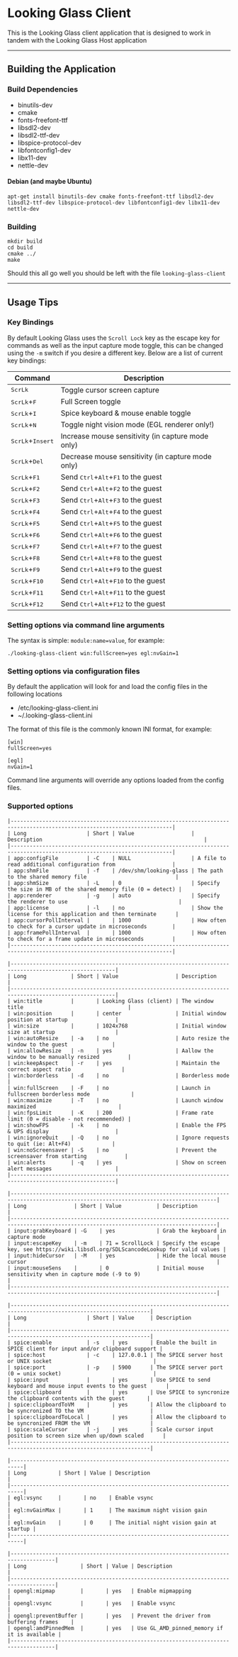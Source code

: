# Looking Glass Client

This is the Looking Glass client application that is designed to work in tandem with the Looking Glass Host application

---

## Building the Application

### Build Dependencies

* binutils-dev
* cmake
* fonts-freefont-ttf
* libsdl2-dev
* libsdl2-ttf-dev
* libspice-protocol-dev
* libfontconfig1-dev
* libx11-dev
* nettle-dev

#### Debian (and maybe Ubuntu)

    apt-get install binutils-dev cmake fonts-freefont-ttf libsdl2-dev libsdl2-ttf-dev libspice-protocol-dev libfontconfig1-dev libx11-dev nettle-dev

### Building

    mkdir build
    cd build
    cmake ../
    make

Should this all go well you should be left with the file `looking-glass-client`

---

## Usage Tips

### Key Bindings

By default Looking Glass uses the `Scroll Lock` key as the escape key for commands as well as the input capture mode toggle, this can be changed using the `-m` switch if you desire a different key.
Below are a list of current key bindings:

| Command | Description |
|-|-|
| <kbd>ScrLk</kbd>                   | Toggle cursor screen capture |
| <kbd>ScrLk</kbd>+<kbd>F</kbd>      | Full Screen toggle |
| <kbd>ScrLk</kbd>+<kbd>I</kbd>      | Spice keyboard & mouse enable toggle |
| <kbd>ScrLk</kbd>+<kbd>N</kbd>      | Toggle night vision mode (EGL renderer only!) |
| <kbd>ScrLk</kbd>+<kbd>Insert</kbd> | Increase mouse sensitivity (in capture mode only) |
| <kbd>ScrLk</kbd>+<kbd>Del</kbd>    | Decrease mouse sensitivity (in capture mode only) |
| <kbd>ScrLk</kbd>+<kbd>F1</kbd>     | Send <kbd>Ctrl</kbd>+<kbd>Alt</kbd>+<kbd>F1</kbd> to the guest |
| <kbd>ScrLk</kbd>+<kbd>F2</kbd>     | Send <kbd>Ctrl</kbd>+<kbd>Alt</kbd>+<kbd>F2</kbd> to the guest |
| <kbd>ScrLk</kbd>+<kbd>F3</kbd>     | Send <kbd>Ctrl</kbd>+<kbd>Alt</kbd>+<kbd>F3</kbd> to the guest |
| <kbd>ScrLk</kbd>+<kbd>F4</kbd>     | Send <kbd>Ctrl</kbd>+<kbd>Alt</kbd>+<kbd>F4</kbd> to the guest |
| <kbd>ScrLk</kbd>+<kbd>F5</kbd>     | Send <kbd>Ctrl</kbd>+<kbd>Alt</kbd>+<kbd>F5</kbd> to the guest |
| <kbd>ScrLk</kbd>+<kbd>F6</kbd>     | Send <kbd>Ctrl</kbd>+<kbd>Alt</kbd>+<kbd>F6</kbd> to the guest |
| <kbd>ScrLk</kbd>+<kbd>F7</kbd>     | Send <kbd>Ctrl</kbd>+<kbd>Alt</kbd>+<kbd>F7</kbd> to the guest |
| <kbd>ScrLk</kbd>+<kbd>F8</kbd>     | Send <kbd>Ctrl</kbd>+<kbd>Alt</kbd>+<kbd>F8</kbd> to the guest |
| <kbd>ScrLk</kbd>+<kbd>F9</kbd>     | Send <kbd>Ctrl</kbd>+<kbd>Alt</kbd>+<kbd>F9</kbd> to the guest |
| <kbd>ScrLk</kbd>+<kbd>F10</kbd>    | Send <kbd>Ctrl</kbd>+<kbd>Alt</kbd>+<kbd>F10</kbd> to the guest |
| <kbd>ScrLk</kbd>+<kbd>F11</kbd>    | Send <kbd>Ctrl</kbd>+<kbd>Alt</kbd>+<kbd>F11</kbd> to the guest |
| <kbd>ScrLk</kbd>+<kbd>F12</kbd>    | Send <kbd>Ctrl</kbd>+<kbd>Alt</kbd>+<kbd>F12</kbd> to the guest |



### Setting options via command line arguments

The syntax is simple: `module:name=value`, for example:

    ./looking-glass-client win:fullScreen=yes egl:nvGain=1

### Setting options via configuration files

By default the application will look for and load the config files in the following locations

  * /etc/looking-glass-client.ini
  * ~/.looking-glass-client.ini

The format of this file is the commonly known INI format, for example:

    [win]
    fullScreen=yes

    [egl]
    nvGain=1

Command line arguments will override any options loaded from the config files.

### Supported options

```
|-------------------------------------------------------------------------------------------------------------------------|
| Long                   | Short | Value                  | Description                                                   |
|-------------------------------------------------------------------------------------------------------------------------|
| app:configFile         | -C    | NULL                   | A file to read additional configuration from                  |
| app:shmFile            | -f    | /dev/shm/looking-glass | The path to the shared memory file                            |
| app:shmSize            | -L    | 0                      | Specify the size in MB of the shared memory file (0 = detect) |
| app:renderer           | -g    | auto                   | Specify the renderer to use                                   |
| app:license            | -l    | no                     | Show the license for this application and then terminate      |
| app:cursorPollInterval |       | 1000                   | How often to check for a cursor update in microseconds        |
| app:framePollInterval  |       | 1000                   | How often to check for a frame update in microseconds         |
|-------------------------------------------------------------------------------------------------------------------------|

|-------------------------------------------------------------------------------------------------------|
| Long              | Short | Value                  | Description                                      |
|-------------------------------------------------------------------------------------------------------|
| win:title         |       | Looking Glass (client) | The window title                                 |
| win:position      |       | center                 | Initial window position at startup               |
| win:size          |       | 1024x768               | Initial window size at startup                   |
| win:autoResize    | -a    | no                     | Auto resize the window to the guest              |
| win:allowResize   | -n    | yes                    | Aallow the window to be manually resized         |
| win:keepAspect    | -r    | yes                    | Maintain the correct aspect ratio                |
| win:borderless    | -d    | no                     | Borderless mode                                  |
| win:fullScreen    | -F    | no                     | Launch in fullscreen borderless mode             |
| win:maximize      | -T    | no                     | Launch window maximized                          |
| win:fpsLimit      | -K    | 200                    | Frame rate limit (0 = disable - not recommended) |
| win:showFPS       | -k    | no                     | Enable the FPS & UPS display                     |
| win:ignoreQuit    | -Q    | no                     | Ignore requests to quit (ie: Alt+F4)             |
| win:noScreensaver | -S    | no                     | Prevent the screensaver from starting            |
| win:alerts        | -q    | yes                    | Show on screen alert messages                    |
|-------------------------------------------------------------------------------------------------------|

|---------------------------------------------------------------------------------------------------------------------------------------|
| Long               | Short | Value           | Description                                                                            |
|---------------------------------------------------------------------------------------------------------------------------------------|
| input:grabKeyboard | -G    | yes             | Grab the keyboard in capture mode                                                      |
| input:escapeKey    | -m    | 71 = ScrollLock | Specify the escape key, see https://wiki.libsdl.org/SDLScancodeLookup for valid values |
| input:hideCursor   | -M    | yes             | Hide the local mouse cursor                                                            |
| input:mouseSens    |       | 0               | Initial mouse sensitivity when in capture mode (-9 to 9)                               |
|---------------------------------------------------------------------------------------------------------------------------------------|

|------------------------------------------------------------------------------------------------------------------|
| Long                   | Short | Value     | Description                                                         |
|------------------------------------------------------------------------------------------------------------------|
| spice:enable           | -s    | yes       | Enable the built in SPICE client for input and/or clipboard support |
| spice:host             | -c    | 127.0.0.1 | The SPICE server host or UNIX socket                                |
| spice:port             | -p    | 5900      | The SPICE server port (0 = unix socket)                             |
| spice:input            |       | yes       | Use SPICE to send keyboard and mouse input events to the guest      |
| spice:clipboard        |       | yes       | Use SPICE to syncronize the clipboard contents with the guest       |
| spice:clipboardToVM    |       | yes       | Allow the clipboard to be syncronized TO the VM                     |
| spice:clipboardToLocal |       | yes       | Allow the clipboard to be syncronized FROM the VM                   |
| spice:scaleCursor      | -j    | yes       | Scale cursor input position to screen size when up/down scaled      |
|------------------------------------------------------------------------------------------------------------------|

|--------------------------------------------------------------------------|
| Long          | Short | Value | Description                              |
|--------------------------------------------------------------------------|
| egl:vsync     |       | no    | Enable vsync                             |
| egl:nvGainMax |       | 1     | The maximum night vision gain            |
| egl:nvGain    |       | 0     | The initial night vision gain at startup |
|--------------------------------------------------------------------------|

|------------------------------------------------------------------------------------|
| Long                 | Short | Value | Description                                 |
|------------------------------------------------------------------------------------|
| opengl:mipmap        |       | yes   | Enable mipmapping                           |
| opengl:vsync         |       | yes   | Enable vsync                                |
| opengl:preventBuffer |       | yes   | Prevent the driver from buffering frames    |
| opengl:amdPinnedMem  |       | yes   | Use GL_AMD_pinned_memory if it is available |
|------------------------------------------------------------------------------------|
```
